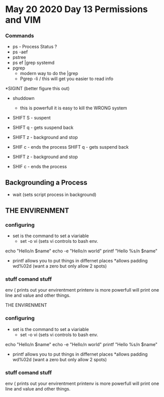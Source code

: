 #  May 20 2020   Day 13  Permissions and VIM


### Commands

* ps - Process Status ? 
* ps -aef
* pstree
* ps ef |grep systemd
* pgrep
   * modern way to do the |grep 
   * Pgrep -li  / this will get you easier to read info


*SIGINT  (better figure this out)

* shuddown
    * this is powerfull it is easy to kill the WRONG system

* SHIFT S  - suspent
* SHIFT q - gets suspend back 
* SHIFT z - background and stop 
* SHIF c - ends the process
 SHIFT q - gets suspend back 
* SHIFT z - background and stop 
* SHIF c - ends the process

## Backgrounding a Process

* wait  (sets script process in background)

## THE ENVIRENMENT

###  configuring

* set is the command to set a viariable
    * set -o vi (sets vi controls to bash env.

echo "Hello/n $name"
echo -e "Hello/n world"
printf "Hello %s/n $name"
 * printf allows you to put things in differnet places
    *allows padding wd%02d  (want a zero but only allow 2 spots)


###  stuff comand stuff

env  ( prints out your envirentment
printenv is more powerfull will print one line and value and other things. 

THE ENVIRENMENT

###  configuring

* set is the command to set a viariable
    * set -o vi (sets vi controls to bash env.

echo "Hello/n $name"
echo -e "Hello/n world"
printf "Hello %s/n $name"
 * printf allows you to put things in differnet places
    *allows padding wd%02d  (want a zero but only allow 2 spots)


###  stuff comand stuff

env  ( prints out your envirentment
printenv is more powerfull will print one line and value and other things. 


